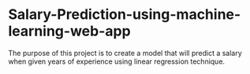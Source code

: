 # Salary-Prediction-using-machine-learning-web-app
The purpose of this project is to create a model that will predict a salary when given years of experience using linear regression technique. 
